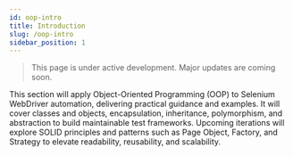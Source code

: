 ```yaml
---
id: oop-intro
title: Introduction
slug: /oop-intro
sidebar_position: 1
---
```


> This page is under active development. Major updates are coming soon.

This section will apply Object-Oriented Programming (OOP) to Selenium WebDriver automation, delivering practical guidance and examples. It will cover classes and objects, encapsulation, inheritance, polymorphism, and abstraction to build maintainable test frameworks. Upcoming iterations will explore SOLID principles and patterns such as Page Object, Factory, and Strategy to elevate readability, reusability, and scalability.